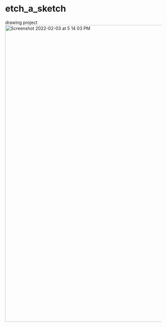 # etch_a_sketch
drawing project
<img width="955" alt="Screenshot 2022-02-03 at 5 14 03 PM" src="https://user-images.githubusercontent.com/93399368/152336581-bb2d737f-d653-4c62-9b25-c6ba5c6e4060.png">
